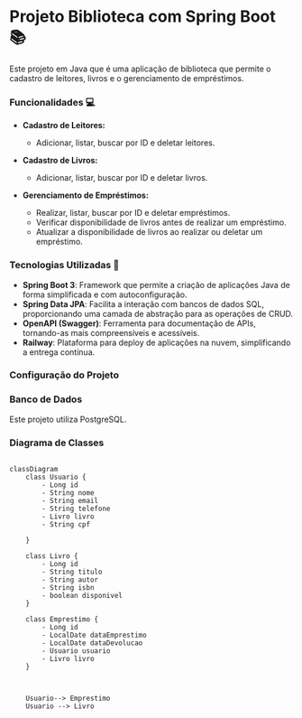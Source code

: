 # Projeto Biblioteca com Spring Boot 📚

Este projeto em Java que é uma aplicação de biblioteca que permite o cadastro de leitores, livros e o gerenciamento de empréstimos.


### Funcionalidades 💻

- **Cadastro de Leitores:**
  - Adicionar, listar, buscar por ID e deletar leitores.

- **Cadastro de Livros:**
  - Adicionar, listar, buscar por ID e deletar livros.

- **Gerenciamento de Empréstimos:**
  - Realizar, listar, buscar por ID e deletar empréstimos.
  - Verificar disponibilidade de livros antes de realizar um empréstimo.
  - Atualizar a disponibilidade de livros ao realizar ou deletar um empréstimo.
    

### Tecnologias Utilizadas 🔎

- **Spring Boot 3**: Framework que permite a criação de aplicações Java de forma simplificada e com autoconfiguração.
- **Spring Data JPA**: Facilita a interação com bancos de dados SQL, proporcionando uma camada de abstração para as operações de CRUD.
- **OpenAPI (Swagger)**: Ferramenta para documentação de APIs, tornando-as mais compreensíveis e acessíveis.
- **Railway**: Plataforma para deploy de aplicações na nuvem, simplificando a entrega contínua.


### Configuração do Projeto

### Banco de Dados

Este projeto utiliza PostgreSQL.


### Diagrama de Classes

```mermaid

classDiagram
    class Usuario {
        - Long id
        - String nome
        - String email
        - String telefone
        - Livro livro
        - String cpf

    }
    
    class Livro {
        - Long id
        - String titulo
        - String autor
        - String isbn
        - boolean disponivel
    }
    
    class Emprestimo {
        - Long id
        - LocalDate dataEmprestimo
        - LocalDate dataDevolucao
        - Usuario usuario
        - Livro livro
    }
    

   
    Usuario--> Emprestimo 
    Usuario --> Livro 



```

